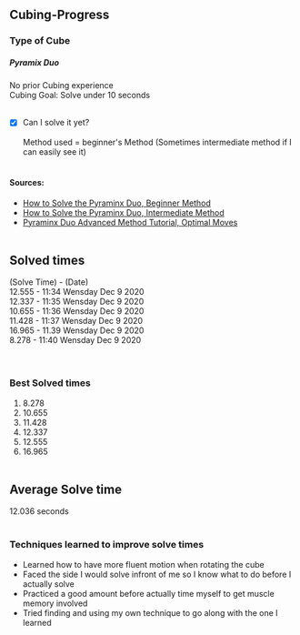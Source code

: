 ## Cubing-Progress
### Type of Cube
##### Pyramix Duo
No prior Cubing experience<br>
Cubing Goal: Solve under 10 seconds<br><br>

- [x] Can I solve it yet?<br><br>
Method used = beginner's Method (Sometimes intermediate method if I can easily see it)<br><br>
#### Sources:
* [How to Solve the Pyraminx Duo, Beginner Method](https://www.youtube.com/watch?v=xB9OFNyi-Uk&feature=emb_logo)<br>
* [How to Solve the Pyraminx Duo, Intermediate Method](https://www.youtube.com/watch?v=xRBGC4Bxv1w&feature=emb_logo)<br>
* [Pyraminx Duo Advanced Method Tutorial, Optimal Moves](https://www.youtube.com/watch?v=P-Zt7GEyYuE&feature=emb_logo)<br><br>

## Solved times
(Solve Time) - (Date)<br>
12.555 - 11:34 Wensday Dec 9 2020<br>
12.337 - 11:35 Wensday Dec 9 2020<br>
10.655 - 11:36 Wensday Dec 9 2020<br>
11.428 - 11:37 Wensday Dec 9 2020<br>
16.965 - 11.39 Wensday Dec 9 2020<br>
8.278  - 11:40 Wensday Dec 9 2020<br>
<br><br>
### Best Solved times
1. 8.278
2. 10.655
3. 11.428
4. 12.337
5. 12.555
6. 16.965
<br><br>
## Average Solve time
12.036 seconds
<br><br>
### Techniques learned to improve solve times
* Learned how to have more fluent motion when rotating the cube<br>
* Faced the side I would solve infront of me so I know what to do before I actually solve<br>
* Practiced a good amount before actually time myself to get muscle memory involved<br>
* Tried finding and using my own technique to go along with the one I learned<br>
